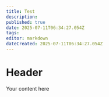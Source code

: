 ```yaml
---
title: Test
description: 
published: true
date: 2025-07-11T06:34:27.054Z
tags: 
editor: markdown
dateCreated: 2025-07-11T06:34:27.054Z
---
```


# Header
Your content here